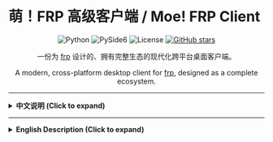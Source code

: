 # 萌！FRP 高级客户端 / Moe! FRP Client

<div align="center">

![Python](https://img.shields.io/badge/Python-3.12%2B-blue?logo=python)
![PySide6](https://img.shields.io/badge/UI-PySide6-orange?logo=qt)
![License](https://img.shields.io/badge/License-MIT-green)
[![GitHub stars](https://img.shields.io/github/stars/XMZO/MoeFrpClient?style=social)](https://github.com/XMZO/MoeFrpClient/stargazers)

一份为 [frp](https://github.com/fatedier/frp) 设计的、拥有完整生态的现代化跨平台桌面客户端。

A modern, cross-platform desktop client for [frp](https://github.com/fatedier/frp), designed as a complete ecosystem.

</div>

---

<details>
<summary><strong>中文说明 (Click to expand)</strong></summary>

## 简介

**萌！FRP 客户端** 并不仅仅是一个 `frp` 的图形化界面，它是一个包含**云端同步、配置分享、安全认证、多账户体系**的完整解决方案。无论您是个人开发者、团队协作者，还是需要为他人提供内网穿透服务的管理者，本工具都能提供前所未有的便捷与安全。

![软件截图](assets/screenshot.png)

## 核心理念

*   **☁️ 云原生 (Cloud-Native)**: 所有配置（个人配置、订阅）均可与云端服务器无缝同步。一次配置，多端使用。
*   **🔒 安全第一 (Security First)**: 从客户端到服务器，我们设计了多层安全机制，包括版本校验、挑战-响应式登录、本地设置加密等，确保您的数据和连接安全。
*   **🤝 分享与协作 (Sharing & Collaboration)**: 内建强大的分享系统，您可以将配置作为**完整包**或**模板**分享给他人，极大地方便了团队协作和批量部署。

## ✨ 主要功能

### **账户与配置管理**
*   **完整的用户系统**: 支持注册、登录、密码重置。
*   **多配置管理**:
    *   **游客模式**: 无需登录，用于本地临时配置和快速测试。
    *   **云端配置**: 登录后，您的个人配置将自动保存在云端，多设备同步。
    *   **订阅模式**: 可一键添加他人分享的配置，并自动同步更新。
*   **强大的分享系统**:
    *   **完整分享**: 分享一个固定的、不可修改的 `frp` 配置。
    *   **模板分享**: 分享一个模板，订阅者可以选择节点、自定义本地端口等，兼具便利性与灵活性。
    *   **分享管理**: 您可以随时查看、撤销自己创建的分享。

### **安全特性**
*   **客户端校验**: 客户端与服务器之间通过版本号、版本密钥和核心组件 (`.mfc`) 的哈希值进行严格校验，杜绝非法或过期的客户端连接。
*   **挑战-响应式登录**: 登录过程采用动态挑战码 (`challenge`) 和登录证明 (`proof`) 机制，有效防御重放攻击。
*   **本地设置强加密**: “记住密码”和应用设置等敏感信息，通过派生自**机器唯一ID**的密钥进行加密，并安全地存储在操作系统的**密钥环 (Keyring)** 中。
*   **防爆破登录延时**: 登录时采用基于 **Argon2** 的计算密集型延时，显著增加暴力破解的成本。
*   **服务器端速率限制**: 所有敏感API（如登录、注册）均有速率限制，防止恶意请求。

### **用户体验**
*   **智能日志解析**: 不再是杂乱的 `frpc` 日志！客户端会自动解析日志，只显示“代理启动成功”、“连接失败”等关键的、人类可读的信息。
*   **高级图片查看器**:
    *   支持 **GIF** 动画播放。
    *   **Ctrl + 滚轮**进行无级缩放。
    *   图片过大时可**拖动平移**。
    *   支持**右键复制和保存**图片。
*   **随机背景图**: 每次启动时从多个在线API源（如 `lolicon.app`, `anosu.top`）随机获取背景图片。
*   **一键节点测速**: 快速测试所有服务器节点的延迟，并直观地显示在下拉列表中。
*   **应用级代理设置**: 可独立设置客户端自身的网络代理（用于API请求、图片下载），而不影响 `frp` 核心隧道的连接。
*   **右键快捷菜单**: 在主界面的图片上右键，可快速刷新、复制或另存为图片。

### **灵活的运行模式**
*   **GUI 模式**: 为日常使用提供完整的图形化管理界面。
*   **命令行模式**: 支持通过命令行参数直接启动 `frpc` 服务，便于集成到自动化脚本中。

## 🚀 快速开始

### 1. 先决条件

*   Python 3.12 或更高版本
*   pip 包管理器
*   **重要**: 确保核心组件 `MoeFrpClient.mfc` 与主程序在同一目录下。

### 2. 安装

```bash
# 1. 克隆本仓库到本地
git clone https://github.com/XMZO/MoeFrpClient.git

# 2. 进入项目目录
cd MoeFrpClient

# 3. (推荐) 创建并激活一个虚拟环境
python -m venv venv
# Windows
venv\Scripts\activate
# macOS/Linux
source venv/bin/activate

# 4. 安装依赖
pip install -r requirements.txt

# 5. 如果您需要使用SOCKS5代理，请额外安装
pip install "requests[socks]"
```

### 3. 如何使用

直接运行 `main.py` 即可启动图形界面：

```bash
python main.py
```

## 🤝 贡献

欢迎任何形式的贡献！如果您有好的建议或发现了 Bug，请随时提出 Issue。如果您想贡献代码，请 Fork 本仓库并发起一个 Pull Request。

## 📄 开源许可

本项目基于 [MIT License](LICENSE) 开源。

</details>

---

<details>
<summary><strong>English Description (Click to expand)</strong></summary>

## Introduction

**Moe! FRP Client** is not just a graphical user interface for `frp`; it is a complete solution that includes **cloud synchronization, configuration sharing, robust security authentication, and a multi-account system**. Whether you are an individual developer, a team collaborator, or an administrator providing intranet penetration services, this tool offers unprecedented convenience and security.

![Application Screenshot](assets/screenshot.png)

## Core Philosophy

*   **☁️ Cloud-Native**: All configurations (personal profiles, subscriptions) are seamlessly synchronized with a cloud server. Configure once, use everywhere.
*   **🔒 Security First**: We have designed a multi-layered security mechanism from the client to the server, including version validation, challenge-response login, and local settings encryption, to ensure the security of your data and connections.
*   **🤝 Sharing & Collaboration**: The built-in sharing system allows you to share configurations as a **complete package** or as a **template**, greatly facilitating teamwork and batch deployment.

## ✨ Key Features

### **Account & Profile Management**
*   **Full User System**: Supports registration, login, and password reset.
*   **Multi-Profile Management**:
    *   **Guest Mode**: Use local temporary configurations for quick tests without logging in.
    *   **Cloud Profiles**: After logging in, your personal configurations are automatically saved to the cloud for multi-device sync.
    *   **Subscription Mode**: One-click subscription to configurations shared by others, with automatic updates.
*   **Powerful Sharing System**:
    *   **Full Share**: Share a fixed, non-editable `frp` configuration.
    *   **Template Share**: Share a template where subscribers can select nodes, customize local ports, etc., balancing convenience and flexibility.
    *   **Share Management**: View and revoke your created shares at any time.

### **Security Features**
*   **Client Validation**: Strict validation between the client and server based on version number, version secret, and the hash of the core component (`.mfc`), preventing connections from illegal or outdated clients.
*   **Challenge-Response Login**: The login process uses a dynamic challenge and proof mechanism to effectively defend against replay attacks.
*   **Strong Local Encryption**: Sensitive information like "Remember Me" credentials and app settings are encrypted with a key derived from a **unique machine ID** and securely stored in the OS's native **Keyring**.
*   **Anti-Brute-Force Delay**: A computationally intensive delay based on **Argon2** is implemented during login to significantly increase the cost of brute-force attacks.
*   **Server-Side Rate Limiting**: All sensitive APIs (e.g., login, register) are rate-limited to prevent malicious requests.

### **User Experience (UX)**
*   **Intelligent Log Parsing**: No more cluttered `frpc` logs! The client automatically parses logs to display key, human-readable information like "Proxy started successfully" or "Connection failed".
*   **Advanced Image Viewer**:
    *   Supports **GIF** animation playback.
    *   **Ctrl + Scroll** for smooth zooming.
    *   **Drag to pan** large images.
    *   **Right-click to copy and save** the image.
*   **Random Background Images**: Fetches background images from multiple online API sources (e.g., `lolicon.app`, `anosu.top`) on startup.
*   **One-Click Node Ping Test**: Quickly test the latency of all server nodes and display the results intuitively.
*   **App-Level Proxy Settings**: Independently configure the client's own network proxy for API requests and image downloads, without affecting the core FRP tunnel connections.
*   **Context Menu**: Right-click on the image in the main window to quickly refresh, copy, or save it.

### **Flexible Operation Modes**
*   **GUI Mode**: Provides a full graphical interface for daily use.
*   **Command-line Mode**: Supports launching the `frpc` service directly
